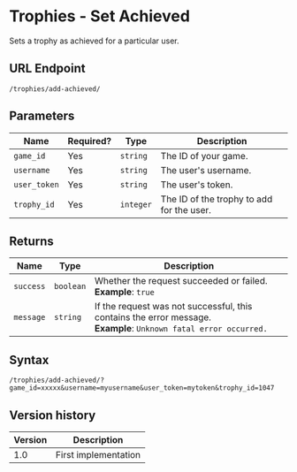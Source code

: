 # Trophies - Set Achieved

Sets a trophy as achieved for a particular user.

## URL Endpoint

```
/trophies/add-achieved/
```

## Parameters

| Name         | Required? | Type      | Description                               |
| ------------ | --------- | --------- | ----------------------------------------- |
| `game_id`    | Yes       | `string`  | The ID of your game.                      |
| `username`   | Yes       | `string`  | The user's username.                      |
| `user_token` | Yes       | `string`  | The user's token.                         |
| `trophy_id`  | Yes       | `integer` | The ID of the trophy to add for the user. |

## Returns

| Name      | Type      | Description                                                                                                           |
| --------- | --------- | --------------------------------------------------------------------------------------------------------------------- |
| `success` | `boolean` | Whether the request succeeded or failed. <br> **Example**: `true`                                                     |
| `message` | `string`  | If the request was not successful, this contains the error message. <br> **Example**: `Unknown fatal error occurred.` |

## Syntax

```
/trophies/add-achieved/?game_id=xxxxx&username=myusername&user_token=mytoken&trophy_id=1047
```

## Version history

| Version | Description          |
| ------- | -------------------- |
| 1.0     | First implementation |
